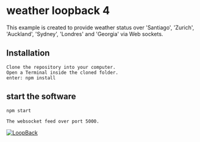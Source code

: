 # weather loopback 4

This example is created to provide weather status over
'Santiago', 'Zurich', 'Auckland', 'Sydney', 'Londres' and 'Georgia'
via Web sockets.

## Installation

```
Clone the repository into your computer.
Open a Terminal inside the cloned folder.
enter: npm install
```

## start the software

```
npm start

The websocket feed over port 5000.

```

[![LoopBack](<https://github.com/strongloop/loopback-next/raw/master/docs/site/imgs/branding/Powered-by-LoopBack-Badge-(blue)-@2x.png>)](http://loopback.io/)
